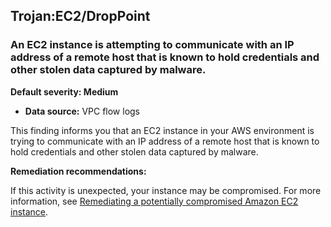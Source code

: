

Trojan:EC2/DropPoint
--------------------

### An EC2 instance is attempting to communicate with an IP address of a remote host that is known to hold credentials and other stolen data captured by malware.

**Default severity: Medium**

* **Data source:** VPC flow logs

This finding informs you that an EC2 instance in your AWS environment is trying to communicate with an IP address of a remote host that is known to hold credentials and other stolen data captured by malware.

**Remediation recommendations:**

If this activity is unexpected, your instance may be compromised. For more information, see [Remediating a potentially compromised Amazon EC2 instance](https://docs.aws.amazon.com/guardduty/latest/ug/compromised-ec2.html).

